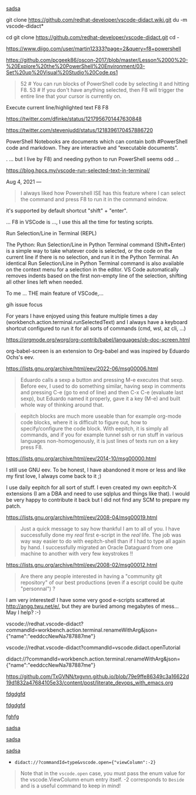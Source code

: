 




[sadsa](didact://?commandId=workbench.action.terminal.renameWithArg&json={"name":"bbbbbNewNa787887me"})







git clone https://github.com/redhat-developer/vscode-didact.wiki.git
du -m vscode-didact*

cd
git clone https://github.com/redhat-developer/vscode-didact.git
cd -














https://www.diigo.com/user/martin12333?page=2&query=f8+powershell



https://github.com/pcgeek86/oscon-2017/blob/master/Lesson%2000%20-%20Explore%20the%20PowerShell%20Environment/03-Set%20up%20Visual%20Studio%20Code.ps1

> 
> 52 # You can run blocks of PowerShell code by selecting it and hitting F8. 53 # If you don't have anything selected, then F8 will trigger the entire line that your cursor is currently on.

Execute current line/highlighted text F8 F8



https://twitter.com/dfinke/status/1217956701447630848

https://twitter.com/stevenjudd/status/1218396170457886720

PowerShell Notebooks are documents which can contain both #PowerShell code and markdown. They are interactive and “executable documents”.

. ... but I live by F8) and needing python to run PowerShell seems odd ...


https://blog.hpcs.my/vscode-run-selected-text-in-terminal/

Aug 4, 2021 —
> I always liked how Powershell ISE has this feature where I can select the command and press F8 to run it in the command window.



it's supported by default shortcut "shift" + "enter".


... F8 in VSCode is ..., I use this all the time for testing scripts.









Run Selection/Line in Terminal (REPL)

The Python: Run Selection/Line in Python Terminal command (Shift+Enter) is a simple way to take whatever code is selected, or the code on the current line if there is no selection, and run it in the Python Terminal. An identical Run Selection/Line in Python Terminal command is also available on the context menu for a selection in the editor.
VS Code automatically removes indents based on the first non-empty line of the selection, shifting all other lines left when needed.








To me ... THE main feature of VSCode,...



gih issue focus

For years I have enjoyed using this feature multiple times a day (workbench.action.terminal.runSelectedText) and I always have a keyboard shortcut configured to run it for all sorts of commands (cmd, wsl, az cli, ...)




















https://orgmode.org/worg/org-contrib/babel/languages/ob-doc-screen.html

org-babel-screen is an extension to Org-babel and was inspired by Eduardo Ochs's eev.



https://lists.gnu.org/archive/html/eev/2022-06/msg00006.html

>  Eduardo calls a sexp a button and pressing M-e executes that sexp. Before eev, I used to do something similar, having sexp in comments and pressing C-e (go to end of line) and then C-x C-e (evaluate last sexp), but Eduardo named it properly, gave it a key (M-e) and built whole way of thinking around that.


> eepitch blocks are much more useable than for example org-mode code blocks, where it is difficult to figure out, how to specify/configure the code block. With eepitch, it is simply all commands, and if you for example tunnel ssh or run stuff in various languages non-homogenously, it is just lines of texts run on a key press F8.









https://lists.gnu.org/archive/html/eev/2014-10/msg00000.html



I still use GNU eev. To be honest, I have abandoned it more or less and
like my first love, I always come back to it ;)

I use daily eepitch for all sort of stuff. I even created my own eepitch-X extensions (I am a DBA and need to use sqlplus and things like that). I would be very happy to contribute it back but I did not find any SCM to prepare my patch.








https://lists.gnu.org/archive/html/eev/2008-04/msg00019.html

> Just a quick message to say how thankful I am to all of you. I have successfully done my *real* first e-script in the *real* life. The job was way way easier to do with eepitch-shell than if I had to type all again by hand. I successfully migrated an Oracle Dataguard from one machine to another with very few keystrokes !!














https://lists.gnu.org/archive/html/eev/2008-02/msg00012.html



   > Are there any people interested in having a "community git
   > repository" of our best productions (even if a escript could be
   > quite "personnal") ?

   I am very interested! I have some very good e-scripts scattered at
   <http://angg.twu.net/e/>, but they are buried among megabytes of
   mess... May I help? :-)















vscode://redhat.vscode-didact?commandId=workbench.action.terminal.renameWithArg&json={"name":"eeddccNewNa787887me"}



vscode://redhat.vscode-didact?commandId=vscode.didact.openTutorial

didact://?commandId=workbench.action.terminal.renameWithArg&json={"name":"eeddccNewNa787887me"}


https://github.com/TxGVNN/txgvnn.github.io/blob/79e9ffe86349c3a16622d19d1832a47684105e33/content/post/literate_devops_with_emacs.org



[fdgdgfd](vscode://redhat.vscode-didact?commandId=vscode.didact.openTutorial)

[fdgdgfd](vscode://redhat.vscode-didact?commandId=vscode.didact.startDidact)


[fghfg](didact://?commandId=vscode.didact.openTutorial)


[sadsa](vscode://redhat.vscode-didact?commandId=workbench.action.terminal.renameWithArg&json={"name":"aNewName"})

[sadsa](didact://?commandId=workbench.action.terminal.renameWithArg&json={"name":"aaaaaaNewNa787887me"})

[sadsa](didact://?commandId=workbench.action.terminal.renameWithArg&json={"name":"eeddccNewNa787887me"})

* `didact://?commandId=type&vscode.open={"viewColumn":-2}`

> Note that in the `vscode.open` case, you must pass the enum value for the vscode.ViewColumn enum entry itself. -2 corresponds to `Beside` and is a useful command to keep in mind!

